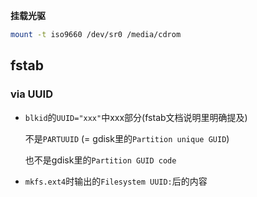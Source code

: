

**挂载光驱**

```sh
mount -t iso9660 /dev/sr0 /media/cdrom
```





## fstab



### via UUID



* `blkid`的`UUID="xxx"`中xxx部分(fstab文档说明里明确提及)

  不是`PARTUUID` (= gdisk里的`Partition unique GUID`)

  也不是gdisk里的`Partition GUID code`

* `mkfs.ext4`时输出的`Filesystem UUID:`后的内容



